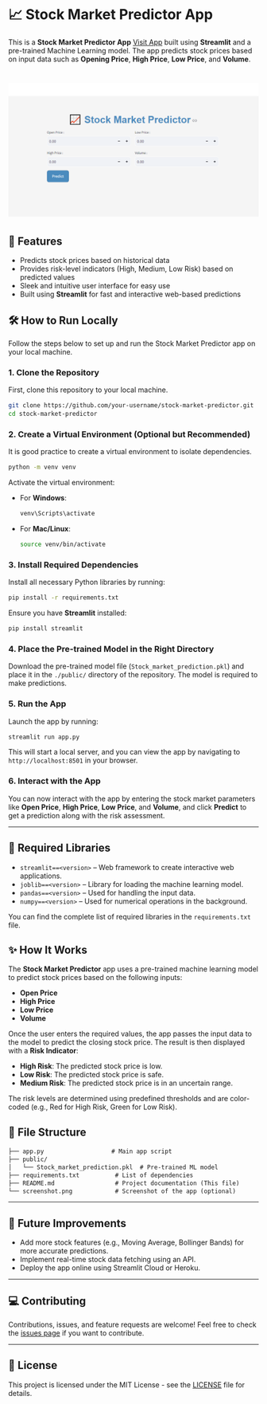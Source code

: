 
# 📈 Stock Market Predictor App

This is a **Stock Market Predictor App** [Visit App](https://gouravsharma-stock-market-prediction.streamlit.app/) built using **Streamlit** and a pre-trained Machine Learning model. The app predicts stock prices based on input data such as **Opening Price**, **High Price**, **Low Price**, and **Volume**.

# ![Stock Market Predictor App](Stock-Market-Prediction/public/App_photo.PNG) <!-- Add a screenshot of the app here -->

## 🚀 Features
- Predicts stock prices based on historical data
- Provides risk-level indicators (High, Medium, Low Risk) based on predicted values
- Sleek and intuitive user interface for easy use
- Built using **Streamlit** for fast and interactive web-based predictions

## 🛠️ How to Run Locally

Follow the steps below to set up and run the Stock Market Predictor app on your local machine.

### 1. Clone the Repository
First, clone this repository to your local machine.

```bash
git clone https://github.com/your-username/stock-market-predictor.git
cd stock-market-predictor
```

### 2. Create a Virtual Environment (Optional but Recommended)
It is good practice to create a virtual environment to isolate dependencies.

```bash
python -m venv venv
```

Activate the virtual environment:

- For **Windows**:
    ```bash
    venv\Scripts\activate
    ```

- For **Mac/Linux**:
    ```bash
    source venv/bin/activate
    ```

### 3. Install Required Dependencies
Install all necessary Python libraries by running:

```bash
pip install -r requirements.txt
```

Ensure you have **Streamlit** installed:

```bash
pip install streamlit
```

### 4. Place the Pre-trained Model in the Right Directory
Download the pre-trained model file (`Stock_market_prediction.pkl`) and place it in the `./public/` directory of the repository. The model is required to make predictions.

### 5. Run the App
Launch the app by running:

```bash
streamlit run app.py
```

This will start a local server, and you can view the app by navigating to `http://localhost:8501` in your browser.

### 6. Interact with the App
You can now interact with the app by entering the stock market parameters like **Open Price**, **High Price**, **Low Price**, and **Volume**, and click **Predict** to get a prediction along with the risk assessment.

---

## 🔧 Required Libraries

- `streamlit==<version>` – Web framework to create interactive web applications.
- `joblib==<version>` – Library for loading the machine learning model.
- `pandas==<version>` – Used for handling the input data.
- `numpy==<version>` – Used for numerical operations in the background.

You can find the complete list of required libraries in the `requirements.txt` file.

## ✨ How It Works

The **Stock Market Predictor** app uses a pre-trained machine learning model to predict stock prices based on the following inputs:
- **Open Price**
- **High Price**
- **Low Price**
- **Volume**

Once the user enters the required values, the app passes the input data to the model to predict the closing stock price. The result is then displayed with a **Risk Indicator**:
- **High Risk**: The predicted stock price is low.
- **Low Risk**: The predicted stock price is safe.
- **Medium Risk**: The predicted stock price is in an uncertain range.

The risk levels are determined using predefined thresholds and are color-coded (e.g., Red for High Risk, Green for Low Risk).

## 📁 File Structure

```
├── app.py                   # Main app script
├── public/
│   └── Stock_market_prediction.pkl  # Pre-trained ML model
├── requirements.txt          # List of dependencies
├── README.md                 # Project documentation (This file)
└── screenshot.png            # Screenshot of the app (optional)
```

---

## 🔧 Future Improvements

- Add more stock features (e.g., Moving Average, Bollinger Bands) for more accurate predictions.
- Implement real-time stock data fetching using an API.
- Deploy the app online using Streamlit Cloud or Heroku.

---

## 💻 Contributing

Contributions, issues, and feature requests are welcome! Feel free to check the [issues page](https://github.com/your-username/stock-market-predictor/issues) if you want to contribute.

---

## 📄 License

This project is licensed under the MIT License - see the [LICENSE](LICENSE) file for details.
